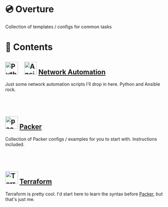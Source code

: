 # 💿 Overture

Collection of templates / configs for common tasks


# 📖 Contents

## <img src="https://www.python.org/static/favicon.ico" alt="Python" width="40"> &nbsp;&nbsp; <img src="https://www.ansible.com/hs-fs/hub/330046/file-448313641.png" alt="Ansible" width="40"> [Network Automation](/Network-Automation/)

Just some network automation scripts I'll drop in here. Python and Ansible rock.

<br>
<br>

## <img src="https://www.packer.io/packer/favicon.ico" alt="packer" width = "40"> [Packer](/Packer/)

Collection of Packer configs / examples for you to start with. Instructions included.

<br>
<br>

## <img src="https://www.terraform.io/favicon.ico" alt="Terraform" width="40"> [Terraform](/Terraform/)

Terraform is pretty cool. I'd start here to learn the syntax before [Packer](#packerpacker), but that's just me.
